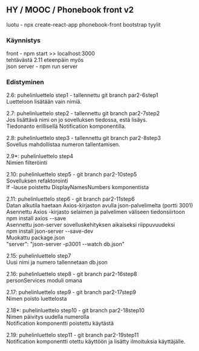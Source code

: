 


## HY / MOOC / Phonebook front v2

luotu - npx create-react-app phonebook-front
bootstrap tyylit

### Käynnistys  
front - npm start >> localhost:3000  
tehtävästä 2.11 eteenpäin myös  
json server - npm run server  

### Edistyminen

2.6: puhelinluettelo step1 - tallennettu git branch par2-6step1  
Luetteloon lisätään vain nimiä.

2.7: puhelinluettelo step2 - tallennettu git branch par2-7step2  
Jos lisättävä nimi on jo sovelluksen tiedossa, estä lisäys.   
Tiedonanto erillisellä Notification komponentilla.  

2.8: puhelinluettelo step3 - tallennettu git branch par2-8step3  
Sovellus mahdollistaa numeron tallentamisen.  

2.9*: puhelinluettelo step4  
Nimien filteröinti  

2.10: puhelinluettelo step5 - git branch par2-10step5  
Sovelluksen refaktorointi  
If -lause poistettu DisplayNamesNumbers komponentista  

2.11: puhelinluettelo step6 - git branch par2-11step6   
Datan alkutila haetaan Axios-kirjaston avulla json-palvelimelta (portti 3001)  
Asennettu Axios -kirjasto selaimen ja palvelimen väliseen tiedonsiirtoon  
npm install axios --save  
Asennettu json-server sovelluskehityksen aikaiseksi riippuvuudeksi  
npm install json-server --save-dev  
Muokattu package.json  
"server": "json-server -p3001 --watch db.json"  


2.15: puhelinluettelo step7  
Uusi nimi ja numero tallennetaan db.json  

2.16: puhelinluettelo step8  - git branch par2-16step8  
personServices moduli omana  

2.17: puhelinluettelo step9  - git branch par2-17step9  
Nimen poisto luettelosta  

2.18*: puhelinluettelo step10 - git branch par2-18step10  
Nimen päivitys uudella numerolla  
Notification komponentti poistettu käytästä  

2.19: puhelinluettelo step11 - git branch par2-19step11   
Notification komponentti otettu käyttöön ja lisätty ilmoituksia käyttäjälle.  





